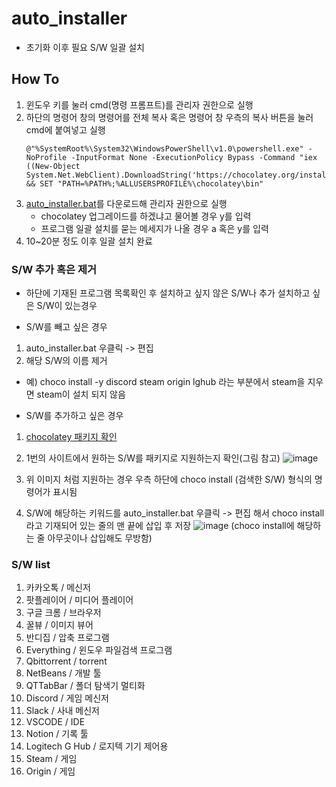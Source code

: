 # auto_installer
- 초기화 이후 필요 S/W 일괄 설치

## How To

1. 윈도우 키를 눌러 cmd(명령 프롬프트)를 관리자 권한으로 실행
2. 하단의 명령어 창의 명령어를 전체 복사 혹은 명령어 창 우측의 복사 버튼을 눌러 cmd에 붙여넣고 실행
    ```
    @"%SystemRoot%\System32\WindowsPowerShell\v1.0\powershell.exe" -NoProfile -InputFormat None -ExecutionPolicy Bypass -Command "iex ((New-Object System.Net.WebClient).DownloadString('https://chocolatey.org/install.ps1'))" && SET "PATH=%PATH%;%ALLUSERSPROFILE%\chocolatey\bin"
    ```
3. [auto_installer.bat](batch_file/auto_installer.bat)를 다운로드해 관리자 권한으로 실행
    - chocolatey 업그레이드를 하겠냐고 물어볼 경우 y를 입력
    - 프로그램 일괄 설치를 묻는 메세지가 나올 경우 a 혹은 y를 입력
4. 10~20분 정도 이후 일괄 설치 완료

### S/W 추가 혹은 제거
- 하단에 기재된 프로그램 목록확인 후 설치하고 싶지 않은 S/W나 추가 설치하고 싶은 S/W이 있는경우

- S/W를 빼고 싶은 경우
1. auto_installer.bat 우클릭 -> 편집 
2. 해당 S/W의 이름 제거
- 예) choco install -y discord steam origin lghub 라는 부분에서 steam을 지우면 steam이 설치 되지 않음

- S/W를 추가하고 싶은 경우
1. [chocolatey 패키지 확인](https://community.chocolatey.org/packages)
2. 1번의 사이트에서 원하는 S/W를 패키지로 지원하는지 확인(그림 참고)
    ![image](https://user-images.githubusercontent.com/87172228/221395134-1040fe72-37e2-453f-8f7e-a0cbfee11289.png)

3. 위 이미지 처럼 지원하는 경우 우측 하단에 choco install (검색한 S/W) 형식의 명령어가 표시됨
4. S/W에 해당하는 키워드를 auto_installer.bat 우클릭 -> 편집 해서 choco install라고 기재되어 있는 줄의 맨 끝에 삽입 후 저장
    ![image](https://user-images.githubusercontent.com/87172228/221395235-24a35e69-8f05-4a16-a224-9ea424b638c8.png)
    (choco install에 해당하는 줄 아무곳이나 삽입해도 무방함)


### S/W list
1. 카카오톡 / 메신저
2. 팟플레이어 / 미디어 플레이어
3. 구글 크롬 / 브라우저
4. 꿀뷰 / 이미지 뷰어
5. 반디집 / 압축 프로그램
6. Everything / 윈도우 파일검색 프로그램
7. Qbittorrent / torrent
8. NetBeans / 개발 툴
9. QTTabBar / 폴더 탐색기 멀티화
10. Discord / 게임 메신저
11. Slack / 사내 메신저
12. VSCODE / IDE
13. Notion / 기록 툴
14. Logitech G Hub / 로지텍 기기 제어용
15. Steam / 게임
16. Origin / 게임

